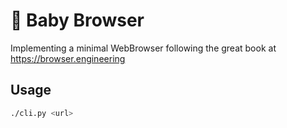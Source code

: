 # 🐣 Baby Browser

Implementing a minimal WebBrowser following the great book at https://browser.engineering

## Usage

```sh
./cli.py <url>
```
